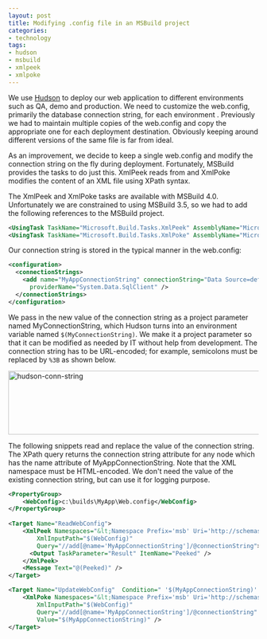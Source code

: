 ```yaml
---
layout: post
title: Modifying .config file in an MSBuild project
categories:
- technology
tags:
- hudson
- msbuild
- xmlpeek
- xmlpoke
---
```

We use [Hudson](http://hudson-ci.org) to deploy our web application to different environments such as QA, demo and production. We need to customize the web.config, primarily the database connection string, for each environment . Previously we had to maintain multiple copies of the web.config and copy the appropriate one for each deployment destination.  Obviously keeping around different versions of the same file is far from ideal.

As an improvement, we decide to keep a single web.config and modify the connection string on the fly during deployment.  Fortunately, MSBuild provides the tasks to do just this.  XmlPeek reads from and XmlPoke modifies the content of an XML file using XPath syntax.

The XmlPeek and XmlPoke tasks are available with MSBuild 4.0.  Unfortunately we are constrained to using MSBuild 3.5, so we had to add the following references to the MSBuild project.

``` xml
<UsingTask TaskName="Microsoft.Build.Tasks.XmlPeek" AssemblyName="Microsoft.Build.Tasks.v4.0, Version=4.0.0.0, Culture=neutral, PublicKeyToken=b03f5f7f11d50a3a"/>
<UsingTask TaskName="Microsoft.Build.Tasks.XmlPoke" AssemblyName="Microsoft.Build.Tasks.v4.0, Version=4.0.0.0, Culture=neutral, PublicKeyToken=b03f5f7f11d50a3a"/>
```

Our connection string is stored in the typical manner in the web.config:
``` xml
<configuration>
  <connectionStrings>
    <add name="MyAppConnectionString" connectionString="Data Source=default;Initial Catalog=default;Integrated Security=SSPI;"
      providerName="System.Data.SqlClient" />
  </connectionStrings>
</configuration>
```

We pass in the new value of the connection string as a project parameter named MyConnectionString, which Hudson turns into an environment variable named `$(MyConnectionString)`.  We make it a project parameter so that it can be modified as needed by IT without help from development.  The connection string has to be URL-encoded; for example, semicolons must be replaced by `%3B` as shown below.

<img src="http://www.yentran.org/blog/wp-content/uploads/2012/05/hudson-conn-string.png" title="hudson-conn-string" width="739" height="128" class="aligncenter size-full wp-image-1148" />

The following snippets read and replace the value of the connection string.  The XPath query returns the connection string attribute for any node which has the name attribute of MyAppConnectionString.  Note that the XML namespace must be HTML-encoded. We don't need the value of the existing connection string, but can use it for logging purpose.

``` xml
<PropertyGroup>
	<WebConfig>c:\builds\MyApp\Web.config</WebConfig>
</PropertyGroup>
  
<Target Name="ReadWebConfig">
	<XmlPeek Namespaces="&lt;Namespace Prefix='msb' Uri='http://schemas.microsoft.com/developer/msbuild/2003'/&gt;"
		XmlInputPath="$(WebConfig)"
		Query="//add[@name='MyAppConnectionString']/@connectionString">
	  <Output TaskParameter="Result" ItemName="Peeked" />
	</XmlPeek>
	<Message Text="@(Peeked)" />
</Target>

<Target Name="UpdateWebConfig"  Condition=" '$(MyAppConnectionString)' != '' ">
	<XmlPoke Namespaces="&lt;Namespace Prefix='msb' Uri='http://schemas.microsoft.com/developer/msbuild/2003'/&gt;"
		XmlInputPath="$(WebConfig)"
		Query="//add[@name='MyAppConnectionString']/@connectionString"
		Value="$(MyAppConnectionString)" />
</Target>
```

